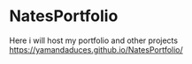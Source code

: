 # NatesPortfolio

Here i will host my portfolio and other projects
https://yamandaduces.github.io/NatesPortfolio/
